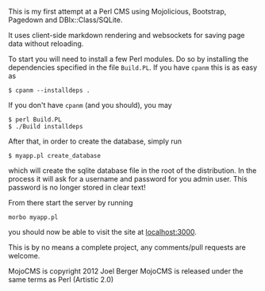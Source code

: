 This is my first attempt at a Perl CMS using Mojolicious, Bootstrap, Pagedown and DBIx::Class/SQLite.

It uses client-side markdown rendering and websockets for saving page data without reloading.

To start you will need to install a few Perl modules. Do so by installing the dependencies specified in the file `Build.PL`. If you have `cpanm` this is as easy as

    $ cpanm --installdeps .

If you don't have `cpanm` (and you should), you may

    $ perl Build.PL
    $ ./Build installdeps

After that, in order to create the database, simply run

    $ myapp.pl create_database

which will create the sqlite database file in the root of the distribution. In the process it will ask for a username and password for you admin user. This password is no longer stored in clear text!

From there start the server by running

    morbo myapp.pl

you should now be able to visit the site at [localhost:3000](http://localhost:3000).

This is by no means a complete project, any comments/pull requests are welcome.

MojoCMS is copyright 2012 Joel Berger
MojoCMS is released under the same terms as Perl (Artistic 2.0)

